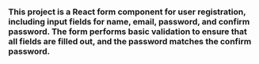 ### This project is a React form component for user registration, including input fields for **name, email, password, and confirm password**. The form performs basic validation to ensure that all fields are filled out, and the password matches the confirm password.
